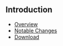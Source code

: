 ## Introduction

* [Overview](/sentry-2/overview)
* [Notable Changes](/sentry-2/overview/notable-changes)
* [Download](/sentry-2/overview/download)
